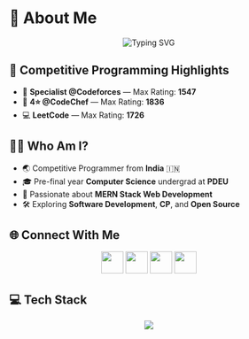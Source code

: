 # 💫 About Me

<p align="center">
  <img src="https://readme-typing-svg.herokuapp.com?font=Fira+Code&size=24&duration=3000&pause=1000&color=1E90FF&center=true&vCenter=true&width=435&lines=Hey!+I'm+Tushar+Talaviya;Competitive+Programmer+%F0%9F%94%A5;MERN+Stack+Developer+%F0%9F%9A%80;" alt="Typing SVG">
</p>

## 🎯 Competitive Programming Highlights
- 🏅 **Specialist @Codeforces** — Max Rating: **1547**
- 🌟 **4⭐ @CodeChef** — Max Rating: **1836**
- 💻 **LeetCode** — Max Rating: **1726**

## 👨‍💻 Who Am I?
- 🌏 Competitive Programmer from **India** 🇮🇳  
- 🎓 Pre-final year **Computer Science** undergrad at **PDEU**  
- 🚀 Passionate about **MERN Stack Web Development**  
- 🛠️ Exploring **Software Development**, **CP**, and **Open Source**  

## 🌐 Connect With Me

<p align="center">
  <a href="https://x.com/tushart1504" target="_blank"><img src="https://skillicons.dev/icons?i=twitter" height="40" /></a>
  <a href="https://www.linkedin.com/in/tushart1504/" target="_blank"><img src="https://skillicons.dev/icons?i=linkedin" height="40" /></a>
  <a href="https://codeforces.com/profile/fenrirr" target="_blank"><img src="https://raw.githubusercontent.com/rahuldkjain/github-profile-readme-generator/master/src/images/icons/Social/codeforces.svg" height="40" /></a>
  <a href="https://leetcode.com/fenrirrr/" target="_blank"><img src="https://raw.githubusercontent.com/rahuldkjain/github-profile-readme-generator/master/src/images/icons/Social/leet-code.svg" height="40" /></a>
</p>

## 💻 Tech Stack

<p align="center">
  <img src="https://skillicons.dev/icons?i=cpp,python,java,c,js,html,css,react,nodejs,express,mongodb,mysql,tailwind,latex,git,github,linux,postman,netlify,vercel" />
</p>
